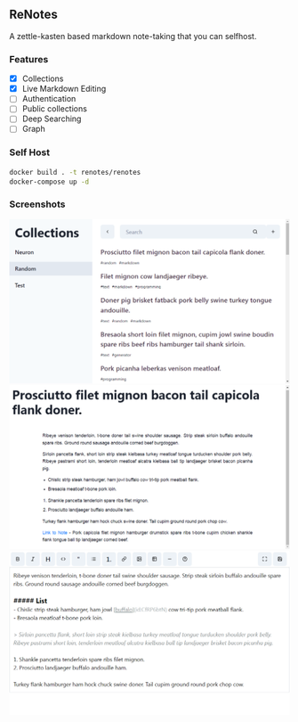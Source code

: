 ## ReNotes

A zettle-kasten based markdown note-taking that you can selfhost.

### Features

- [x] Collections
- [x] Live Markdown Editing
- [ ] Authentication
- [ ] Public collections
- [ ] Deep Searching
- [ ] Graph

### Self Host

```sh
docker build . -t renotes/renotes
docker-compose up -d
```

### Screenshots

![Dashboard](./screenshots/ReNotes1.png)
![Node](./screenshots/ReNotes2.png)
![Editor](./screenshots/ReNotes3.png)

